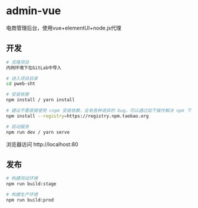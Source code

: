# admin-vue
电商管理后台，使用vue+elementUI+node.js代理

## 开发

```bash
# 克隆项目
内网环境下在GitLab中导入

# 进入项目目录
cd pweb-sht

# 安装依赖
npm install / yarn install

# 建议不要直接使用 cnpm 安装依赖，会有各种诡异的 bug。可以通过如下操作解决 npm 下载速度慢的问题
npm install --registry=https://registry.npm.taobao.org

# 启动服务
npm run dev / yarn serve
```

浏览器访问 http://localhost:80

## 发布

```bash
# 构建测试环境
npm run build:stage

# 构建生产环境
npm run build:prod
```
